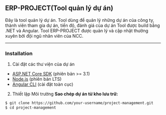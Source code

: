 ## ERP-PROJECT(Tool quản lý dự án)
Đây là tool quản lý dự án. Tool dùng để quản lý những dự án của công ty, thành viên tham gia dự án, tiến độ, đánh giá của dự án 
Tool được build bằng .NET và Angular. 
Tool ERP-PROJECT được quản lý và cập nhật thường xuyên bởi đội ngũ nhân viên của NCC. 

-----

### Installation
1. Cài đặt các thư viện của dự án
- [ASP.NET Core SDK](https://dotnet.microsoft.com/download) (phiên bản >= 3.1)
- [Node.js](https://nodejs.org/) (phiên bản LTS)
- [Angular CLI](https://cli.angular.io/) (cài đặt toàn cục)

2. Thiết lập Môi trường
**Sao chép dự án từ kho lưu trữ:**
```bash
$ git clone https://github.com/your-username/project-management.git
$ cd project-management

